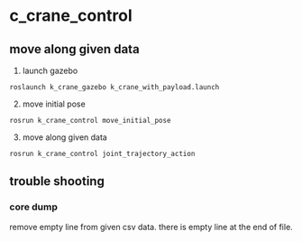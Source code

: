 # c_crane_control 

## move along given data

1. launch gazebo
```
roslaunch k_crane_gazebo k_crane_with_payload.launch
```

2. move initial pose
```
rosrun k_crane_control move_initial_pose
```

3. move along given data
```
rosrun k_crane_control joint_trajectory_action
```

## trouble shooting

### core dump
remove empty line from given csv data.
there is empty line at the end of file.
